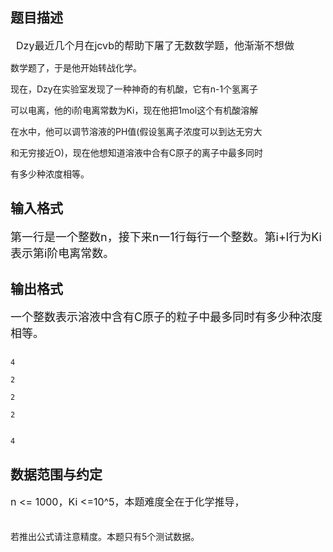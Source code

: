 ## 题目描述

<p><span style="font-size: medium">  Dzy最近几个月在jcvb的帮助下屠了无数数学题，他渐渐不想做<br>
   数学题了，于是他开始转战化学。<br>
   现在，Dzy在实验室发现了一种神奇的有机酸，它有n-1个氢离子<br>
   可以电离，他的i阶电离常数为Ki，现在他把1mol这个有机酸溶解<br>
   在水中，他可以调节溶液的PH值(假设氢离子浓度可以到达无穷大<br>
   和无穷接近O)，现在他想知道溶液中合有C原子的离子中最多同时<br>
   有多少种浓度相等。<br></span></p>

## 输入格式

<p><font size="4">第一行是一个整数n，接下来n一1行每行一个整数。第i+l行为Ki表示第i阶电离常数。<br></font></p>

## 输出格式

<p><font size="4">一个整数表示溶液中含有C原子的粒子中最多同时有多少种浓度相等。<br></font></p>

```input1
4
2
2
2
```
```output1
4
```
## 数据范围与约定

<p><span style="font-size: medium">n <= 1000，Ki <=10^5，本题难度全在于化学推导，<br><br>
   若推出公式请注意精度。本题只有5个测试数据。</span></p>

